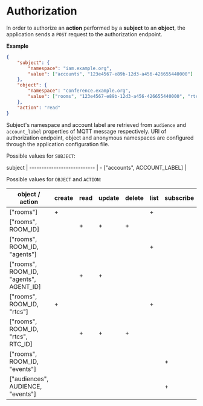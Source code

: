 # Authorization

In order to authorize an **action** performed by a **subject** to an **object**, the application sends a `POST` request to the authorization endpoint.

**Example**

```json
{
    "subject": {
        "namespace": "iam.example.org",
        "value": ["accounts", "123e4567-e89b-12d3-a456-426655440000"]
    },
    "object": {
        "namespace": "conference.example.org",
        "value": ["rooms", "123e4567-e89b-12d3-a456-426655440000", "rtcs", "321e7654-e89b-12d3-a456-426655440000"]
    },
    "action": "read"
}
```

Subject's namespace and account label are retrieved from `audience` and `account_label` properties of MQTT message respectively. URI of authorization endpoint, object and anonymous namespaces are configured through the application configuration file.

Possible values for `SUBJECT`:

subject                     |
--------------------------- | -
["accounts", ACCOUNT_LABEL] |

Possible values for `OBJECT` and `ACTION`:

object / action                        | create | read | update | delete | list | subscribe
-------------------------------------- | ------ | ---- | ------ | ------ | ---- | ---------
["rooms"]                              |      + |      |        |        |    + |
["rooms", ROOM_ID]                     |        |    + |      + |      + |      |
["rooms", ROOM_ID, "agents"]           |        |      |        |        |    + |
["rooms", ROOM_ID, "agents", AGENT_ID] |        |    + |      + |        |      |
["rooms", ROOM_ID, "rtcs"]             |      + |      |        |        |    + |
["rooms", ROOM_ID, "rtcs", RTC_ID]     |        |    + |      + |      + |      |
["rooms", ROOM_ID, "events"]           |        |      |        |        |      |         +
["audiences", AUDIENCE, "events"]      |        |      |        |        |      |         +